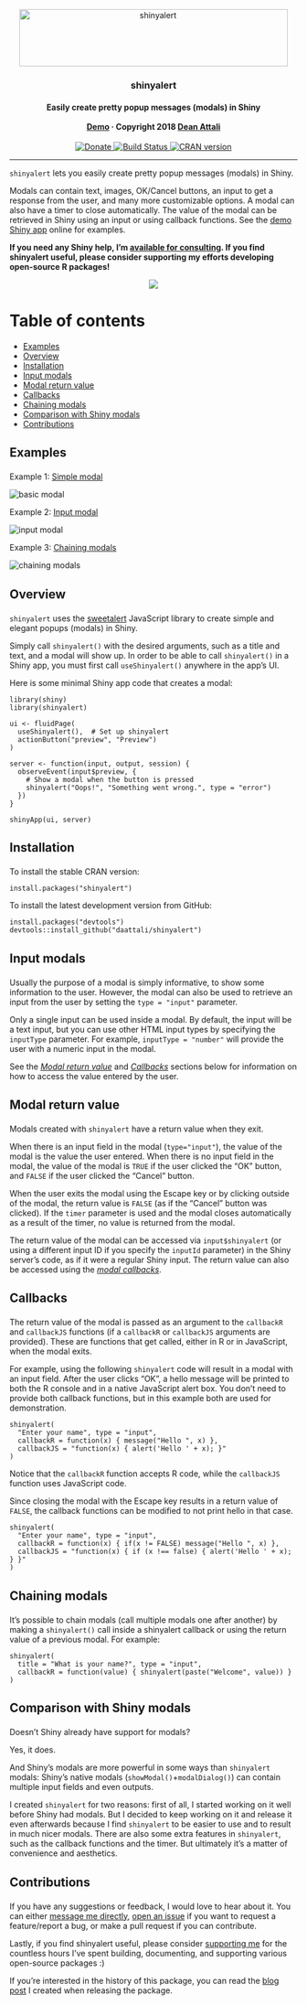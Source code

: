 <p align="center">

<a href="https://github.com/daattali/shinyalert/">
<img src="inst/img/shinyalert-logo-whitebg.png" alt="shinyalert" width=470 height=100 />
</a>

<h3 align="center">

shinyalert

</h3>

<h4 align="center">

Easily create pretty popup messages (modals) in Shiny <br><br>
<a href="https://daattali.com/shiny/shinyalert-demo/">Demo</a> ·
Copyright 2018 <a href="https://deanattali.com">Dean Attali</a>

</h4>

<p align="center">

<a href="https://www.paypal.me/daattali/20">
<img src="https://i.imgur.com/vCIGFrH.png" alt="Donate" /> </a>
<a href="https://travis-ci.org/daattali/shinyalert">
<img src="https://travis-ci.org/daattali/shinyalert.svg?branch=master" alt="Build Status" />
</a> <a href="https://cran.r-project.org/package=shinyalert">
<img src="https://www.r-pkg.org/badges/version/shinyalert" alt="CRAN version" />
</a>

</p>

</p>

-----

`shinyalert` lets you easily create pretty popup messages (modals) in
Shiny.

Modals can contain text, images, OK/Cancel buttons, an input to get a
response from the user, and many more customizable options. A modal can
also have a timer to close automatically. The value of the modal can be
retrieved in Shiny using an input or using callback functions. See the
[demo Shiny app](https://daattali.com/shiny/shinyalert-demo/) online for
examples.

**If you need any Shiny help, I’m [available for
consulting](http://attalitech.com/). If you find shinyalert useful,
please consider supporting my efforts developing open-source R
packages\!**

<p align="center">

<a href="https://www.paypal.me/daattali/20">
<img src="https://www.paypalobjects.com/en_US/i/btn/btn_donate_LG.gif" />
</a>

</p>

# Table of contents

  - [Examples](#examples)
  - [Overview](#overview)
  - [Installation](#install)
  - [Input modals](#input-modals)
  - [Modal return value](#return-value)
  - [Callbacks](#callbacks)
  - [Chaining modals](#chaining)
  - [Comparison with Shiny modals](#shiny-comparison)
  - [Contributions](#contributions)

<h2 id="examples">

Examples

</h2>

Example 1: [Simple modal](#overview)

![basic modal](inst/img/shinyalert-basic.gif)

Example 2: [Input modal](#input-modals)

![input modal](inst/img/shinyalert-input.gif)

Example 3: [Chaining modals](#chaining)

![chaining modals](inst/img/shinyalert-chain.gif)

<h2 id="overview">

Overview

</h2>

`shinyalert` uses the [sweetalert](https://github.com/t4t5/sweetalert)
JavaScript library to create simple and elegant popups (modals) in
Shiny.

Simply call `shinyalert()` with the desired arguments, such as a title
and text, and a modal will show up. In order to be able to call
`shinyalert()` in a Shiny app, you must first call `useShinyalert()`
anywhere in the app’s UI.

Here is some minimal Shiny app code that creates a modal:

    library(shiny)
    library(shinyalert)
    
    ui <- fluidPage(
      useShinyalert(),  # Set up shinyalert
      actionButton("preview", "Preview")
    )
    
    server <- function(input, output, session) {
      observeEvent(input$preview, {
        # Show a modal when the button is pressed
        shinyalert("Oops!", "Something went wrong.", type = "error")
      })
    }
    
    shinyApp(ui, server)

<h2 id="install">

Installation

</h2>

To install the stable CRAN version:

    install.packages("shinyalert")

To install the latest development version from GitHub:

    install.packages("devtools")
    devtools::install_github("daattali/shinyalert")

<h2 id="input-modals">

Input modals

</h2>

Usually the purpose of a modal is simply informative, to show some
information to the user. However, the modal can also be used to retrieve
an input from the user by setting the `type = "input"` parameter.

Only a single input can be used inside a modal. By default, the input
will be a text input, but you can use other HTML input types by
specifying the `inputType` parameter. For example, `inputType =
"number"` will provide the user with a numeric input in the modal.

See the *[Modal return value](#return-value)* and
*[Callbacks](#callbacks)* sections below for information on how to
access the value entered by the user.

<h2 id="return-value">

Modal return value

</h2>

Modals created with `shinyalert` have a return value when they exit.

When there is an input field in the modal (`type="input"`), the value of
the modal is the value the user entered. When there is no input field in
the modal, the value of the modal is `TRUE` if the user clicked the “OK”
button, and `FALSE` if the user clicked the “Cancel” button.

When the user exits the modal using the Escape key or by clicking
outside of the modal, the return value is `FALSE` (as if the “Cancel”
button was clicked). If the `timer` parameter is used and the modal
closes automatically as a result of the timer, no value is returned from
the modal.

The return value of the modal can be accessed via `input$shinyalert` (or
using a different input ID if you specify the `inputId` parameter) in
the Shiny server’s code, as if it were a regular Shiny input. The return
value can also be accessed using the *[modal callbacks](#callbacks)*.

<h2 id="callbacks">

Callbacks

</h2>

The return value of the modal is passed as an argument to the
`callbackR` and `callbackJS` functions (if a `callbackR` or `callbackJS`
arguments are provided). These are functions that get called, either in
R or in JavaScript, when the modal exits.

For example, using the following `shinyalert` code will result in a
modal with an input field. After the user clicks “OK”, a hello message
will be printed to both the R console and in a native JavaScript alert
box. You don’t need to provide both callback functions, but in this
example both are used for demonstration.

    shinyalert(
      "Enter your name", type = "input",
      callbackR = function(x) { message("Hello ", x) },
      callbackJS = "function(x) { alert('Hello ' + x); }"
    )

Notice that the `callbackR` function accepts R code, while the
`callbackJS` function uses JavaScript code.

Since closing the modal with the Escape key results in a return value of
`FALSE`, the callback functions can be modified to not print hello in
that case.

    shinyalert(
      "Enter your name", type = "input",
      callbackR = function(x) { if(x != FALSE) message("Hello ", x) },
      callbackJS = "function(x) { if (x !== false) { alert('Hello ' + x); } }"
    )

<h2 id="chaining">

Chaining modals

</h2>

It’s possible to chain modals (call multiple modals one after another)
by making a `shinyalert()` call inside a shinyalert callback or using
the return value of a previous modal. For example:

    shinyalert(
      title = "What is your name?", type = "input",
      callbackR = function(value) { shinyalert(paste("Welcome", value)) }
    )

<h2 id="shiny-comparison">

Comparison with Shiny modals

</h2>

Doesn’t Shiny already have support for modals?

Yes, it does.

And Shiny’s modals are more powerful in some ways than `shinyalert`
modals: Shiny’s native modals (`showModal()`+`modalDialog()`) can
contain multiple input fields and even outputs.

I created `shinyalert` for two reasons: first of all, I started working
on it well before Shiny had modals. But I decided to keep working on it
and release it even afterwards because I find `shinyalert` to be easier
to use and to result in much nicer modals. There are also some extra
features in `shinyalert`, such as the callback functions and the timer.
But ultimately it’s a matter of convenience and aesthetics.

<h2 id="contributions">

Contributions

</h2>

If you have any suggestions or feedback, I would love to hear about it.
You can either [message me directly](https://deanattali.com/contact),
[open an issue](https://github.com/daattali/shinyalert/issues) if you
want to request a feature/report a bug, or make a pull request if you
can contribute.

Lastly, if you find shinyalert useful, please consider [supporting
me](https://www.paypal.me/daattali/20) for the countless hours I’ve
spent building, documenting, and supporting various open-source packages
:)

If you’re interested in the history of this package, you can read the
[blog post](https://deanattali.com/blog/shinyalert-package) I created
when releasing the package.
